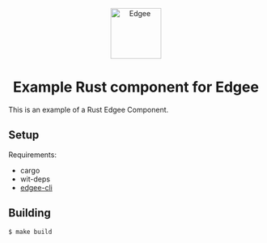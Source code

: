 <div align="center">
<p align="center">
  <a href="https://www.edgee.cloud">
    <picture>
      <source media="(prefers-color-scheme: dark)" srcset="https://cdn.edgee.cloud/img/component-dark.svg">
      <img src="https://cdn.edgee.cloud/img/component.svg" height="100" alt="Edgee">
    </picture>
  </a>
</p>
</div>

<h1 align="center">Example Rust component for Edgee</h1>

This is an example of a Rust Edgee Component.

## Setup
Requirements:
- cargo
- wit-deps
- [edgee-cli](https://github.com/edgee-cloud/edgee)

## Building

```shell
$ make build
```
